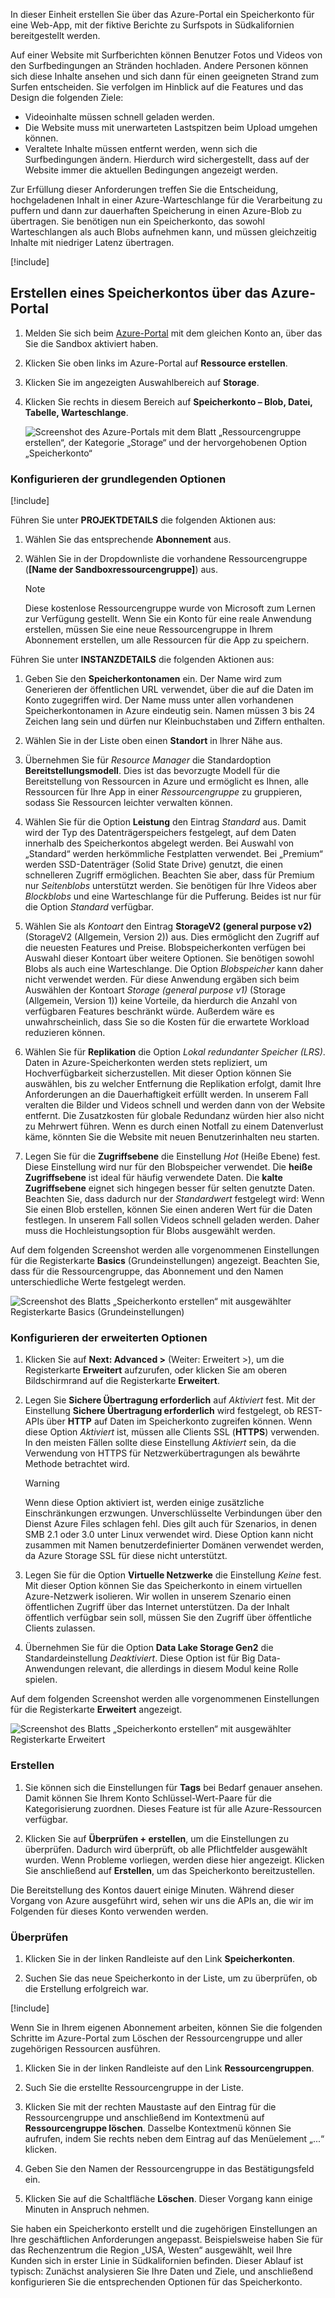 In dieser Einheit erstellen Sie über das Azure-Portal ein Speicherkonto für eine Web-App, mit der fiktive Berichte zu Surfspots in Südkalifornien bereitgestellt werden.

Auf einer Website mit Surfberichten können Benutzer Fotos und Videos von den Surfbedingungen an Stränden hochladen. Andere Personen können sich diese Inhalte ansehen und sich dann für einen geeigneten Strand zum Surfen entscheiden. Sie verfolgen im Hinblick auf die Features und das Design die folgenden Ziele:

- Videoinhalte müssen schnell geladen werden.
- Die Website muss mit unerwarteten Lastspitzen beim Upload umgehen können.
- Veraltete Inhalte müssen entfernt werden, wenn sich die Surfbedingungen ändern. Hierdurch wird sichergestellt, dass auf der Website immer die aktuellen Bedingungen angezeigt werden.

Zur Erfüllung dieser Anforderungen treffen Sie die Entscheidung, hochgeladenen Inhalt in einer Azure-Warteschlange für die Verarbeitung zu puffern und dann zur dauerhaften Speicherung in einen Azure-Blob zu übertragen. Sie benötigen nun ein Speicherkonto, das sowohl Warteschlangen als auch Blobs aufnehmen kann, und müssen gleichzeitig Inhalte mit niedriger Latenz übertragen.

[!include[](../../../includes/azure-sandbox-activate.md)]

## <a name="use-the-azure-portal-to-create-a-storage-account"></a>Erstellen eines Speicherkontos über das Azure-Portal

1. Melden Sie sich beim [Azure-Portal](https://portal.azure.com/learn.docs.microsoft.com?azure-portal=true) mit dem gleichen Konto an, über das Sie die Sandbox aktiviert haben.

1. Klicken Sie oben links im Azure-Portal auf **Ressource erstellen**.

1. Klicken Sie im angezeigten Auswahlbereich auf **Storage**.

1. Klicken Sie rechts in diesem Bereich auf **Speicherkonto – Blob, Datei, Tabelle, Warteschlange**.

    ![Screenshot des Azure-Portals mit dem Blatt „Ressourcengruppe erstellen“, der Kategorie „Storage“ und der hervorgehobenen Option „Speicherkonto“](..\media\5-portal-storage-select.png)

### <a name="configure-the-basic-options"></a>Konfigurieren der grundlegenden Optionen

[!include[](../../../includes/azure-sandbox-regions-first-mention-note-friendly.md)]

Führen Sie unter **PROJEKTDETAILS** die folgenden Aktionen aus:

1. Wählen Sie das entsprechende **Abonnement** aus.

1. Wählen Sie in der Dropdownliste die vorhandene Ressourcengruppe (**<rgn>[Name der Sandboxressourcengruppe]</rgn>**) aus.

    > [!NOTE]
    > Diese kostenlose Ressourcengruppe wurde von Microsoft zum Lernen zur Verfügung gestellt. Wenn Sie ein Konto für eine reale Anwendung erstellen, müssen Sie eine neue Ressourcengruppe in Ihrem Abonnement erstellen, um alle Ressourcen für die App zu speichern.

Führen Sie unter **INSTANZDETAILS** die folgenden Aktionen aus:

1. Geben Sie den **Speicherkontonamen** ein. Der Name wird zum Generieren der öffentlichen URL verwendet, über die auf die Daten im Konto zugegriffen wird. Der Name muss unter allen vorhandenen Speicherkontonamen in Azure eindeutig sein. Namen müssen 3 bis 24 Zeichen lang sein und dürfen nur Kleinbuchstaben und Ziffern enthalten.

1. Wählen Sie in der Liste oben einen **Standort** in Ihrer Nähe aus.

1. Übernehmen Sie für _Resource Manager_ die Standardoption **Bereitstellungsmodell**. Dies ist das bevorzugte Modell für die Bereitstellung von Ressourcen in Azure und ermöglicht es Ihnen, alle Ressourcen für Ihre App in einer _Ressourcengruppe_ zu gruppieren, sodass Sie Ressourcen leichter verwalten können.

1. Wählen Sie für die Option **Leistung** den Eintrag _Standard_ aus. Damit wird der Typ des Datenträgerspeichers festgelegt, auf dem Daten innerhalb des Speicherkontos abgelegt werden. Bei Auswahl von „Standard“ werden herkömmliche Festplatten verwendet. Bei „Premium“ werden SSD-Datenträger (Solid State Drive) genutzt, die einen schnelleren Zugriff ermöglichen. Beachten Sie aber, dass für Premium nur _Seitenblobs_ unterstützt werden. Sie benötigen für Ihre Videos aber _Blockblobs_ und eine Warteschlange für die Pufferung. Beides ist nur für die Option _Standard_ verfügbar.

1. Wählen Sie als _Kontoart_ den Eintrag **StorageV2 (general purpose v2)** (StorageV2 (Allgemein, Version 2)) aus. Dies ermöglicht den Zugriff auf die neuesten Features und Preise. Blobspeicherkonten verfügen bei Auswahl dieser Kontoart über weitere Optionen. Sie benötigen sowohl Blobs als auch eine Warteschlange. Die Option _Blobspeicher_ kann daher nicht verwendet werden. Für diese Anwendung ergäben sich beim Auswählen der Kontoart _Storage (general purpose v1)_ (Storage (Allgemein, Version 1)) keine Vorteile, da hierdurch die Anzahl von verfügbaren Features beschränkt würde. Außerdem wäre es unwahrscheinlich, dass Sie so die Kosten für die erwartete Workload reduzieren können.

1. Wählen Sie für **Replikation** die Option _Lokal redundanter Speicher (LRS)_. Daten in Azure-Speicherkonten werden stets repliziert, um Hochverfügbarkeit sicherzustellen. Mit dieser Option können Sie auswählen, bis zu welcher Entfernung die Replikation erfolgt, damit Ihre Anforderungen an die Dauerhaftigkeit erfüllt werden. In unserem Fall veralten die Bilder und Videos schnell und werden dann von der Website entfernt. Die Zusatzkosten für globale Redundanz würden hier also nicht zu Mehrwert führen. Wenn es durch einen Notfall zu einem Datenverlust käme, könnten Sie die Website mit neuen Benutzerinhalten neu starten.

1. Legen Sie für die **Zugriffsebene** die Einstellung _Hot_ (Heiße Ebene) fest. Diese Einstellung wird nur für den Blobspeicher verwendet. Die **heiße Zugriffsebene** ist ideal für häufig verwendete Daten. Die **kalte Zugriffsebene** eignet sich hingegen besser für selten genutzte Daten. Beachten Sie, dass dadurch nur der _Standardwert_ festgelegt wird: Wenn Sie einen Blob erstellen, können Sie einen anderen Wert für die Daten festlegen. In unserem Fall sollen Videos schnell geladen werden. Daher muss die Hochleistungsoption für Blobs ausgewählt werden.

Auf dem folgenden Screenshot werden alle vorgenommenen Einstellungen für die Registerkarte **Basics** (Grundeinstellungen) angezeigt. Beachten Sie, dass für die Ressourcengruppe, das Abonnement und den Namen unterschiedliche Werte festgelegt werden.

![Screenshot des Blatts „Speicherkonto erstellen“ mit ausgewählter Registerkarte **Basics** (Grundeinstellungen)](../media/5-create-storage-account-basics.png)

### <a name="configure-the-advanced-options"></a>Konfigurieren der erweiterten Optionen

1. Klicken Sie auf **Next: Advanced >** (Weiter: Erweitert >), um die Registerkarte **Erweitert** aufzurufen, oder klicken Sie am oberen Bildschirmrand auf die Registerkarte **Erweitert**.

1. Legen Sie **Sichere Übertragung erforderlich** auf _Aktiviert_ fest. Mit der Einstellung **Sichere Übertragung erforderlich** wird festgelegt, ob REST-APIs über **HTTP** auf Daten im Speicherkonto zugreifen können. Wenn diese Option _Aktiviert_ ist, müssen alle Clients SSL (**HTTPS**) verwenden. In den meisten Fällen sollte diese Einstellung _Aktiviert_ sein, da die Verwendung von HTTPS für Netzwerkübertragungen als bewährte Methode betrachtet wird.

    > [!WARNING]
    > Wenn diese Option aktiviert ist, werden einige zusätzliche Einschränkungen erzwungen. Unverschlüsselte Verbindungen über den Dienst Azure Files schlagen fehl. Dies gilt auch für Szenarios, in denen SMB 2.1 oder 3.0 unter Linux verwendet wird. Diese Option kann nicht zusammen mit Namen benutzerdefinierter Domänen verwendet werden, da Azure Storage SSL für diese nicht unterstützt.

1. Legen Sie für die Option **Virtuelle Netzwerke** die Einstellung _Keine_ fest. Mit dieser Option können Sie das Speicherkonto in einem virtuellen Azure-Netzwerk isolieren. Wir wollen in unserem Szenario einen öffentlichen Zugriff über das Internet unterstützen. Da der Inhalt öffentlich verfügbar sein soll, müssen Sie den Zugriff über öffentliche Clients zulassen.

1. Übernehmen Sie für die Option **Data Lake Storage Gen2** die Standardeinstellung _Deaktiviert_. Diese Option ist für Big Data-Anwendungen relevant, die allerdings in diesem Modul keine Rolle spielen.

Auf dem folgenden Screenshot werden alle vorgenommenen Einstellungen für die Registerkarte **Erweitert** angezeigt.

![Screenshot des Blatts „Speicherkonto erstellen“ mit ausgewählter Registerkarte **Erweitert**](../media/5-create-storage-account-advanced.png)

### <a name="create"></a>Erstellen

1. Sie können sich die Einstellungen für **Tags** bei Bedarf genauer ansehen. Damit können Sie Ihrem Konto Schlüssel-Wert-Paare für die Kategorisierung zuordnen. Dieses Feature ist für alle Azure-Ressourcen verfügbar.

1. Klicken Sie auf **Überprüfen + erstellen**, um die Einstellungen zu überprüfen. Dadurch wird überprüft, ob alle Pflichtfelder ausgewählt wurden. Wenn Probleme vorliegen, werden diese hier angezeigt. Klicken Sie anschließend auf **Erstellen**, um das Speicherkonto bereitzustellen.

Die Bereitstellung des Kontos dauert einige Minuten. Während dieser Vorgang von Azure ausgeführt wird, sehen wir uns die APIs an, die wir im Folgenden für dieses Konto verwenden werden.

### <a name="verify"></a>Überprüfen

1. Klicken Sie in der linken Randleiste auf den Link **Speicherkonten**.

1. Suchen Sie das neue Speicherkonto in der Liste, um zu überprüfen, ob die Erstellung erfolgreich war.

<!-- Cleanup sandbox -->
[!include[](../../../includes/azure-sandbox-cleanup.md)]

Wenn Sie in Ihrem eigenen Abonnement arbeiten, können Sie die folgenden Schritte im Azure-Portal zum Löschen der Ressourcengruppe und aller zugehörigen Ressourcen ausführen.

1. Klicken Sie in der linken Randleiste auf den Link **Ressourcengruppen**.

1. Such Sie die erstellte Ressourcengruppe in der Liste.

1. Klicken Sie mit der rechten Maustaste auf den Eintrag für die Ressourcengruppe und anschließend im Kontextmenü auf **Ressourcengruppe löschen**. Dasselbe Kontextmenü können Sie aufrufen, indem Sie rechts neben dem Eintrag auf das Menüelement „...“ klicken.

1. Geben Sie den Namen der Ressourcengruppe in das Bestätigungsfeld ein.

1. Klicken Sie auf die Schaltfläche **Löschen**. Dieser Vorgang kann einige Minuten in Anspruch nehmen.

Sie haben ein Speicherkonto erstellt und die zugehörigen Einstellungen an Ihre geschäftlichen Anforderungen angepasst. Beispielsweise haben Sie für das Rechenzentrum die Region „USA, Westen“ ausgewählt, weil Ihre Kunden sich in erster Linie in Südkalifornien befinden. Dieser Ablauf ist typisch: Zunächst analysieren Sie Ihre Daten und Ziele, und anschließend konfigurieren Sie die entsprechenden Optionen für das Speicherkonto.